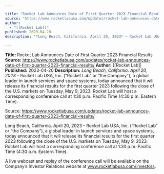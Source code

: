```yaml
---

title: "Rocket Lab Announces Date of First Quarter 2023 Financial Results  "
source: "https://www.rocketlabusa.com/updates/rocket-lab-announces-date-of-first-quarter-2023-financial-results/"
author:
  - "[[Rocket Lab]]"
published: 2023-04-20
description: "*Long Beach, California. April 20, 2023* – Rocket Lab USA, Inc. (“Rocket Lab” or “the Company”), a global leader in launch services and space systems, today announced that it will release its financial results for the first quarter 2023 following the close of the U.S. markets on Tuesday, May 9, 2023. Rocket Lab will host a corresponding conference call at 1:30 p.m. Pacific Time (4:30 p.m. Eastern Time)."

---
```


**Title:** Rocket Lab Announces Date of First Quarter 2023 Financial Results  
**Source:** https://www.rocketlabusa.com/updates/rocket-lab-announces-date-of-first-quarter-2023-financial-results/
**Author:** [[Rocket Lab]]
**Published:** 2023-04-20
**Description:** *Long Beach, California. April 20, 2023* – Rocket Lab USA, Inc. (“Rocket Lab” or “the Company”), a global leader in launch services and space systems, today announced that it will release its financial results for the first quarter 2023 following the close of the U.S. markets on Tuesday, May 9, 2023. Rocket Lab will host a corresponding conference call at 1:30 p.m. Pacific Time (4:30 p.m. Eastern Time).

Source: https://www.rocketlabusa.com/updates/rocket-lab-announces-date-of-first-quarter-2023-financial-results/

Long Beach, California. April 20, 2023 – Rocket Lab USA, Inc. (“Rocket Lab” or “the Company”), a global leader in launch services and space systems, today announced that it will release its financial results for the first quarter 2023 following the close of the U.S. markets on Tuesday, May 9, 2023. Rocket Lab will host a corresponding conference call at 1:30 p.m. Pacific Time (4:30 p.m. Eastern Time).

A live webcast and replay of the conference call will be available on the Company’s Investor Relations website at www.rocketlabusa.com/investors.